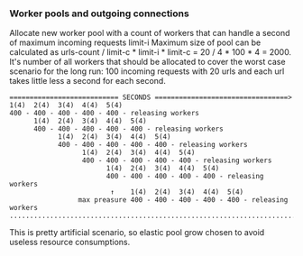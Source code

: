 



### Worker pools and outgoing connections
            
Allocate new worker pool with a count of workers that can handle a second of maximum incoming requests limit-i
Maximum size of pool can be calculated as urls-count / limit-c * limit-i * limit-c = 20 / 4 * 100 * 4 = 2000.
It's number of all workers that should be allocated to cover the worst case scenario for the long run: 100 incoming requests with 20 urls and
each url takes little less a second for each second.

```
=========================== SECONDS =================================>
1(4)  2(4)  3(4)  4(4)  5(4)
400 - 400 - 400 - 400 - 400 - releasing workers
      1(4)  2(4)  3(4)  4(4)  5(4)
      400 - 400 - 400 - 400 - 400 - releasing workers
            1(4)  2(4)  3(4)  4(4)  5(4)
            400 - 400 - 400 - 400 - 400 - releasing workers
                  1(4)  2(4)  3(4)  4(4)  5(4)
                  400 - 400 - 400 - 400 - 400 - releasing workers
                        1(4)  2(4)  3(4)  4(4)  5(4)
                        400 - 400 - 400 - 400 - 400 - releasing workers
                         ↑    1(4)  2(4)  3(4)  4(4)  5(4)
                 max preasure 400 - 400 - 400 - 400 - 400 - releasing workers
.......................................................................
```

This is pretty artificial scenario, so elastic pool grow chosen to avoid useless resource consumptions.
